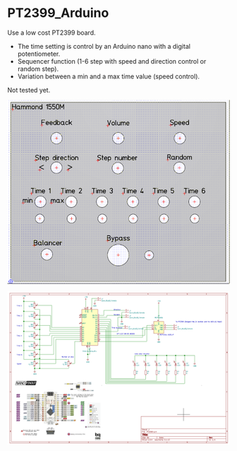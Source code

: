 # PT2399_Arduino

Use a low cost PT2399 board.

- The time setting is control by an Arduino nano with a digital potentiometer.
- Sequencer function (1-6 step with speed and direction control or random step).
- Variation between a min and a max time value (speed control).

Not tested yet.


   ![Audio Tool Graph](https://raw.githubusercontent.com/DmaEvilCorp/PT2399_Arduino/main/Hammond_Case.png) 

   ![Audio Tool Graph](https://raw.githubusercontent.com/DmaEvilCorp/PT2399_Arduino/main/Schematic.png) 
